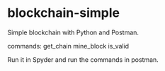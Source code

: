 # blockchain-simple
Simple blockchain with Python and Postman.

commands: 
get_chain
mine_block
is_valid

Run it in Spyder and run the commands in postman.
